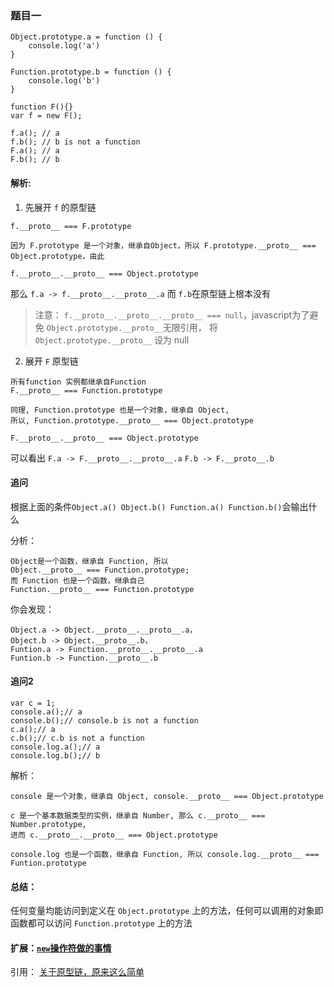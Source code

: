 
### 题目一
```
Object.prototype.a = function () {
    console.log('a')
}

Function.prototype.b = function () {
    console.log('b')
}

function F(){}
var f = new F();

f.a(); // a
f.b(); // b is not a function
F.a(); // a
F.b(); // b
```

#### 解析:
1. 先展开 `f` 的原型链

```
f.__proto__ === F.prototype

因为 F.prototype 是一个对象，继承自Object，所以 F.prototype.__proto__ === Object.prototype，由此

f.__proto__.__proto__ === Object.prototype
```
那么 `f.a -> f.__proto__.__proto__.a` 而 `f.b`在原型链上根本没有
> 注意： `f.__proto__.__proto__.__proto__ === null`，javascript为了避免 `Object.prototype.__proto__`无限引用， 将`Object.prototype.__proto__` 设为 null

2. 展开 `F` 原型链

```
所有function 实例都继承自Function
F.__proto__ === Function.prototype

同理, Function.prototype 也是一个对象，继承自 Object, 
所以, Function.prototype.__proto__ === Object.prototype

F.__proto__.__proto__ === Object.prototype

```
可以看出 `F.a -> F.__proto__.__proto__.a` `F.b -> F.__proto__.b`

#### 追问
根据上面的条件`Object.a() Object.b() Function.a() Function.b()`会输出什么

分析：
```
Object是一个函数，继承自 Function, 所以
Object.__proto__ === Function.prototype;
而 Function 也是一个函数，继承自己 
Function.__proto__ === Function.prototype
```
你会发现：
```
Object.a -> Object.__proto__.__proto__.a，
Object.b -> Object.__proto__.b，
Funtion.a -> Function.__proto__.__proto__.a
Funtion.b -> Function.__proto__.b
```

#### 追问2
```
var c = 1;
console.a();// a
console.b();// console.b is not a function
c.a();// a
c.b();// c.b is not a function
console.log.a();// a
console.log.b();// b
```
解析：
```
console 是一个对象，继承自 Object, console.__proto__ === Object.prototype

c 是一个基本数据类型的实例，继承自 Number, 那么 c.__proto__ === Number.prototype, 
进而 c.__proto__.__proto__ === Object.prototype

console.log 也是一个函数，继承自 Function, 所以 console.log.__proto__ === Funtion.prototype
```

#### 总结：
任何变量均能访问到定义在 `Object.prototype` 上的方法，任何可以调用的对象即函数都可以访问 `Function.prototype` 上的方法

#### 扩展：[`new`操作符做的事情](https://github.com/shuch/blog/issues/11#issue-598184637)

引用：
[关于原型链，原来这么简单](https://www.lagou.com/lgeduarticle/20040.html)
